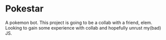 # Pokestar
A pokemon bot. This project is going to be a collab with a friend, elem. Looking to gain some experience with collab and hopefully unrust my(bad) JS.
